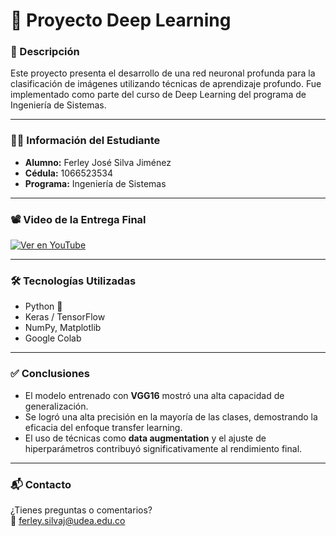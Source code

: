 # 🧠 Proyecto Deep Learning

### 📌 Descripción
Este proyecto presenta el desarrollo de una red neuronal profunda para la clasificación de imágenes utilizando técnicas de aprendizaje profundo. Fue implementado como parte del curso de Deep Learning del programa de Ingeniería de Sistemas.

---

### 👨‍🎓 Información del Estudiante

- **Alumno:** Ferley José Silva Jiménez  
- **Cédula:** 1066523534  
- **Programa:** Ingeniería de Sistemas  

---

### 📽️ Video de la Entrega Final

[![Ver en YouTube](https://img.youtube.com/vi/pklkAAXEt-s/0.jpg)](https://youtu.be/pklkAAXEt-s)

---

### 🛠️ Tecnologías Utilizadas

- Python 🐍  
- Keras / TensorFlow  
- NumPy, Matplotlib  
- Google Colab  

---

### ✅ Conclusiones

- El modelo entrenado con **VGG16** mostró una alta capacidad de generalización.  
- Se logró una alta precisión en la mayoría de las clases, demostrando la eficacia del enfoque transfer learning.  
- El uso de técnicas como **data augmentation** y el ajuste de hiperparámetros contribuyó significativamente al rendimiento final.

---

### 📬 Contacto

¿Tienes preguntas o comentarios?  
📧 ferley.silvaj@udea.edu.co

